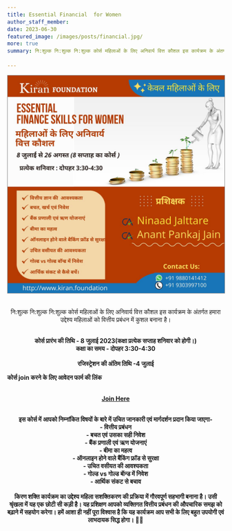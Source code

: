 ```yaml
---
title: Essential Financial  for Women
author_staff_member:
date: 2023-06-30
featured_image: /images/posts/financial.jpg/
more: true
summary: नि:शुल्क नि:शुल्क नि:शुल्क कोर्स महिलाओं के लिए अनिवार्य वित्त कौशल इस कार्यक्रम के अंतर्गत हमारा उद्देश्य महिलाओं को वित्तीय प्रबंधन में कुशल बनाना है।

---
```


<img src="/images/posts/financial.jpg/" style="border: 1px solid #888;"/>
<br>
<br>
<p style="text-align: center;">नि:शुल्क नि:शुल्क नि:शुल्क कोर्स महिलाओं के लिए अनिवार्य वित्त कौशल 
इस कार्यक्रम के अंतर्गत हमारा उद्देश्य महिलाओं को वित्तीय प्रबंधन में कुशल बनाना है।
<br>
<br>
<p style="text-align: center;"><b> कोर्स प्रारंभ की तिथि - 8 जुलाई 2023(कक्षा प्रत्येक सप्ताह शनिवार को होगी।)
<b>
<br>
 <b>कक्षा का समय - दोपहर 3:30-4:30<b>
 <br>
 <br>
 <b>रजिस्ट्रेशन की अंतिम तिथि -4  जुलाई<b>
 
कोर्स join करने के लिए आवेदन फार्म की लिंक
<br><br>
<div align="center" >
    <div class="button"> 
        <a href="https://forms.gle/i7rKnM4h1DWy87Ss6">Join Here <i class="fab fa-zoommeet"></i> </a>
    </div>
    <br>
</div>
<p style="text-align: center;">
इस कोर्स में आपको निम्नांकित विषयों के बारे में उचित जानकारी एवं मार्गदर्शन प्रदान किया जाएगा-
<br>
- वित्तीय प्रबंधन<br>
- बचत एवं उसका सही निवेश<br>
- बैंक प्रणाली एवं ऋण योजनाएं<br>
- बीमा का महत्व<br>
- ऑनलाइन होने वाले बैंकिंग फ्रॉड से सुरक्षा<br>
- उचित वसीयत की आवश्यकता<br>
- गोल्ड vs गोल्ड बाॅन्ड में निवेश<br>
- आर्थिक संकट से बचाव<br>
<br>
किरण शक्ति कार्यक्रम का उद्देश्य महिला सशक्तिकरण की प्रक्रिया में गौरवपूर्ण सहभागी बनाना है। उसी श्रृंखला में यह एक छोटी सी कड़ी है। यह प्रशिक्षण आपको व्यक्तिगत वित्तीय प्रबंधन की औपचारिक समझ को बढ़ाने में सहयोग करेगा। हमें आशा ही नहीं पूरा विश्वास है  कि यह कार्यक्रम आप सभी के लिए बहुत उपयोगी एवं लाभदायक सिद्ध होगा।
🙏🙏
</p>